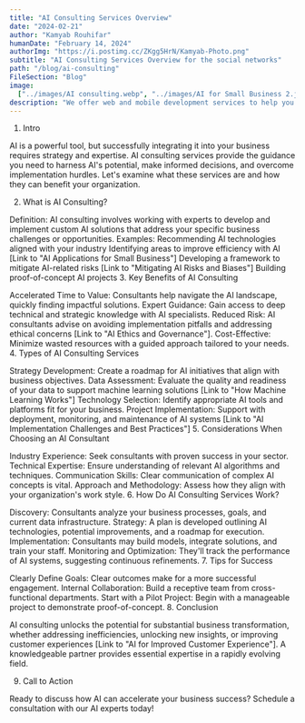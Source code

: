 ```yaml
---
title: "AI Consulting Services Overview"
date: "2024-02-21"
author: "Kamyab Rouhifar"
humanDate: "February 14, 2024"
authorImg: "https://i.postimg.cc/ZKgg5HrN/Kamyab-Photo.png"
subtitle: "AI Consulting Services Overview for the social networks"
path: "/blog/ai-consulting"
FileSection: "Blog"
image:
  ["../images/AI consulting.webp", "../images/AI for Small Business 2.jpeg"]
description: "We offer web and mobile development services to help you build a strong online presence and reach your target audience"
---
```


1. Intro

AI is a powerful tool, but successfully integrating it into your business requires strategy and expertise. AI consulting services provide the guidance you need to harness AI's potential, make informed decisions, and overcome implementation hurdles. Let's examine what these services are and how they can benefit your organization.

2. What is AI Consulting?

Definition: AI consulting involves working with experts to develop and implement custom AI solutions that address your specific business challenges or opportunities.
Examples:
Recommending AI technologies aligned with your industry
Identifying areas to improve efficiency with AI [Link to "AI Applications for Small Business"]
Developing a framework to mitigate AI-related risks [Link to "Mitigating AI Risks and Biases"]
Building proof-of-concept AI projects 3. Key Benefits of AI Consulting

Accelerated Time to Value: Consultants help navigate the AI landscape, quickly finding impactful solutions.
Expert Guidance: Gain access to deep technical and strategic knowledge with AI specialists.
Reduced Risk: AI consultants advise on avoiding implementation pitfalls and addressing ethical concerns [Link to "AI Ethics and Governance"].
Cost-Effective: Minimize wasted resources with a guided approach tailored to your needs. 4. Types of AI Consulting Services

Strategy Development: Create a roadmap for AI initiatives that align with business objectives.
Data Assessment: Evaluate the quality and readiness of your data to support machine learning solutions [Link to "How Machine Learning Works"]
Technology Selection: Identify appropriate AI tools and platforms fit for your business.
Project Implementation: Support with deployment, monitoring, and maintenance of AI systems [Link to "AI Implementation Challenges and Best Practices"] 5. Considerations When Choosing an AI Consultant

Industry Experience: Seek consultants with proven success in your sector.
Technical Expertise: Ensure understanding of relevant AI algorithms and techniques.
Communication Skills: Clear communication of complex AI concepts is vital.
Approach and Methodology: Assess how they align with your organization's work style. 6. How Do AI Consulting Services Work?

Discovery: Consultants analyze your business processes, goals, and current data infrastructure.
Strategy: A plan is developed outlining AI technologies, potential improvements, and a roadmap for execution.
Implementation: Consultants may build models, integrate solutions, and train your staff.
Monitoring and Optimization: They'll track the performance of AI systems, suggesting continuous refinements. 7. Tips for Success

Clearly Define Goals: Clear outcomes make for a more successful engagement.
Internal Collaboration: Build a receptive team from cross-functional departments.
Start with a Pilot Project: Begin with a manageable project to demonstrate proof-of-concept. 8. Conclusion

AI consulting unlocks the potential for substantial business transformation, whether addressing inefficiencies, unlocking new insights, or improving customer experiences [Link to "AI for Improved Customer Experience"]. A knowledgeable partner provides essential expertise in a rapidly evolving field.

9. Call to Action

Ready to discuss how AI can accelerate your business success? Schedule a consultation with our AI experts today!

